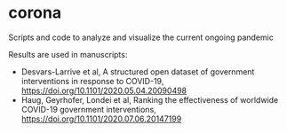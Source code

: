 # corona

Scripts and code to analyze and visualize the current ongoing pandemic 

Results are used in manuscripts:
* Desvars-Larrive et al, A structured open dataset of government interventions in response to COVID-19, https://doi.org/10.1101/2020.05.04.20090498
* Haug, Geyrhofer, Londei et al, Ranking the effectiveness of worldwide COVID-19 government interventions, https://doi.org/10.1101/2020.07.06.20147199 
